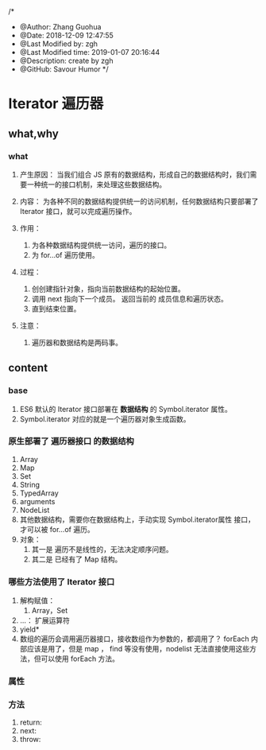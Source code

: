 /*
* @Author: Zhang Guohua
* @Date:   2018-12-09 12:47:55
* @Last Modified by:   zgh
* @Last Modified time: 2019-01-07 20:16:44
* @Description: create by zgh
* @GitHub: Savour Humor
*/
# Iterator 遍历器

## what,why
### what
1. 产生原因： 当我们组合 JS 原有的数据结构，形成自己的数据结构时，我们需要一种统一的接口机制，来处理这些数据结构。

2. 内容： 为各种不同的数据结构提供统一的访问机制，任何数据结构只要部署了 Iterator 接口，就可以完成遍历操作。

3. 作用： 
    1. 为各种数据结构提供统一访问，遍历的接口。
    2. 为 for...of 遍历使用。

4. 过程：
    1. 创创建指针对象，指向当前数据结构的起始位置。
    2. 调用 next 指向下一个成员。 返回当前的 成员信息和遍历状态。
    3. 直到结束位置。

5. 注意： 
    1. 遍历器和数据结构是两码事。


## content

### base
1. ES6 默认的 Iterator 接口部署在 **数据结构** 的 Symbol.iterator 属性。
2. Symbol.iterator 对应的就是一个遍历器对象生成函数。

### 原生部署了 遍历器接口 的数据结构
1. Array
2. Map
3. Set
4. String
5. TypedArray
6. arguments
7. NodeList
8. 其他数据结构，需要你在数据结构上，手动实现 Symbol.iterator属性 接口，才可以被 for...of 遍历。
9. 对象：
    1. 其一是 遍历不是线性的，无法决定顺序问题。
    2. 其二是 已经有了 Map 结构。

### 哪些方法使用了 Iterator 接口
1. 解构赋值： 
    1. Array，Set
2. ...： 扩展运算符
3. yield*
4. 数组的遍历会调用遍历器接口，接收数组作为参数的，都调用了？ forEach 内部应该是用了，但是 map ， find 等没有使用，nodelist 无法直接使用这些方法，但可以使用 forEach 方法。


### 属性

### 方法
1. return:
2. next:
3. throw:

